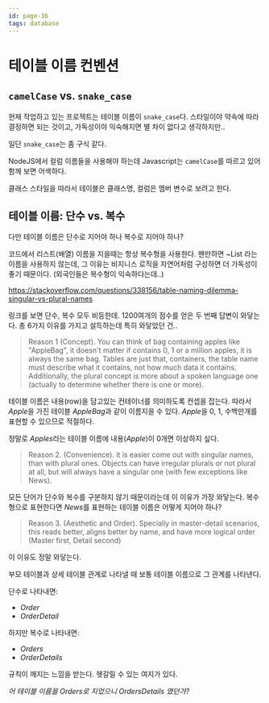 ```yaml
---
id: page-16
tags: database
---
```

# 테이블 이름 컨벤션

## `camelCase` vs. `snake_case`

현재 작업하고 있는 프로젝트는 테이블 이름이 `snake_case`다.
스타일이야 약속에 따라 결정하면 되는 것이고, 가독성이야 익숙해지면 별 차이 없다고 생각하지만..

일단 `snake_case`는 좀 구식 같다.

NodeJS에서 컬럼 이름들을 사용해야 하는데 Javascript는 `camelCase`를 따르고 있어 함께 보면 어색하다.

클래스 스타일을 따라서 테이블은 클래스명, 컬럼은 멤버 변수로 보려고 한다.

## 테이블 이름: 단수 vs. 복수

다만 테이블 이름은 단수로 지어야 하나 복수로 지어야 하나?

코드에서 리스트(배열) 이름을 지을때는 항상 복수형을 사용한다.
왠만하면 ~List 라는 이름을 사용하지 않는데,
그 이유는 비지니스 로직을 자연어처럼 구성하면 더 가독성이 좋기 때문이다. (외국인들은 복수형이 익숙하다는데..)

https://stackoverflow.com/questions/338156/table-naming-dilemma-singular-vs-plural-names

링크를 보면 단수, 복수 모두 비등한데. 1200여개의 점수를 얻은 두 번째 답변이 와닿는다.
총 6가지 이유를 가지고 설득하는데 특히 와닿았던 건..

> Reason 1 (Concept). You can think of bag containing apples like "AppleBag", it doesn't matter if contains 0, 1 or a million apples, it is always the same bag. Tables are just that, containers, the table name must describe what it contains, not how much data it contains. Additionally, the plural concept is more about a spoken language one (actually to determine whether there is one or more).

테이블 이름은 내용(row)을 담고있는 컨테이너를 의미하도록 컨셉을 잡는다.
따라서 *Apple*을 가진 테이블 *AppleBag*과 같이 이름지을 수 있다.
*Apple*을 0, 1, 수백만개를 표현할 수 있으므로 적절하다.

정말로 *Apples*라는 테이블 이름에 내용(*Apple*)이 0개면 이상하지 싶다.

> Reason 2. (Convenience). it is easier come out with singular names, than with plural ones. Objects can have irregular plurals or not plural at all, but will always have a singular one (with few exceptions like News).

모든 단어가 단수와 복수를 구분하지 않기 때문이라는데 이 이유가 가장 와닿는다.
복수형으로 표현한다면 *News*를 표현하는 테이블 이름은 어떻게 지어야 하나?

> Reason 3. (Aesthetic and Order). Specially in master-detail scenarios, this reads better, aligns better by name, and have more logical order (Master first, Detail second)

이 이유도 정말 와닿는다.

부모 테이블과 상세 테이블 관계로 나타낼 때 보통 테이블 이름으로 그 관계를 나타낸다.

단수로 나타내면:

* *Order*
* *OrderDetail*

하지만 복수로 나타내면:

* *Orders*
* *OrderDetails*

규칙이 깨지는 느낌을 받는다. 헷갈릴 수 있는 여지가 있다.

*어 테이블 이름을 Orders로 지었으니 OrdersDetails 였던가?*
